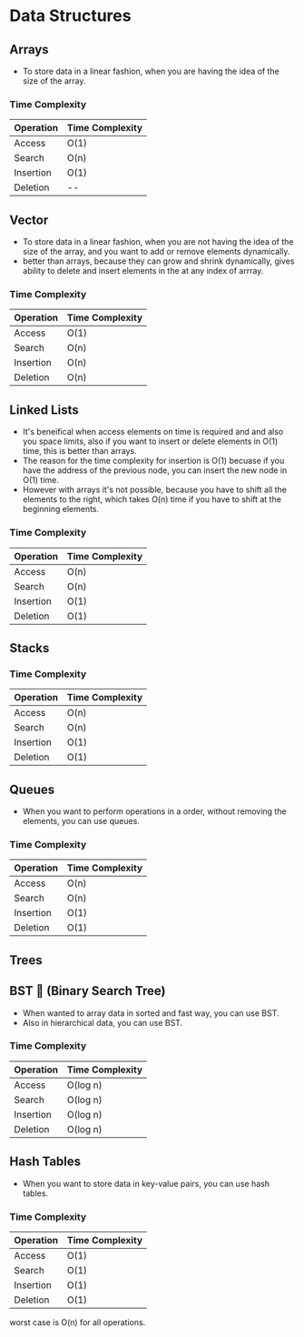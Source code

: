 # Data Structures

## Arrays

- To store data in a linear fashion, when you are having the idea of the size of the array.

### Time Complexity

| Operation | Time Complexity |
| --------- | --------------- |
| Access    | O(1)            |
| Search    | O(n)            |
| Insertion | O(1)            |
| Deletion  | --              |

## Vector

- To store data in a linear fashion, when you are not having the idea of the size of the array, and you want to add or remove elements dynamically.
- better than arrays, because they can grow and shrink dynamically, gives ability to delete and insert elements in the at any index of arrray.

### Time Complexity

| Operation | Time Complexity |
| --------- | --------------- |
| Access    | O(1)            |
| Search    | O(n)            |
| Insertion | O(n)            |
| Deletion  | O(n)            |


## Linked Lists
- It's beneifical when access elements on time is required and and also you space limits, also if you want to insert or delete elements in O(1) time, this is better than arrays.
- The reason for the time complexity for insertion is O(1) becuase if you have the address of the previous node, you can insert the new node in O(1) time.
- However with arrays it's not possible, because you have to shift all the elements to the right, which takes O(n) time if you have to shift at the beginning elements.

### Time Complexity

| Operation | Time Complexity |
| --------- | --------------- |
| Access    | O(n)            |
| Search    | O(n)            |
| Insertion | O(1)            |
| Deletion  | O(1)            |

## Stacks

### Time Complexity

| Operation | Time Complexity |
| --------- | --------------- |
| Access    | O(n)            |
| Search    | O(n)            |
| Insertion | O(1)            |
| Deletion  | O(1)            |


## Queues
- When you want to perform operations in a order, without removing the elements, you can use queues.

### Time Complexity

| Operation | Time Complexity |
| --------- | --------------- |
| Access    | O(n)            |
| Search    | O(n)            |
| Insertion | O(1)            |
| Deletion  | O(1)            |

## Trees

## BST 🌲 (Binary Search Tree)
- When wanted to array data in sorted and fast way, you can use BST.
- Also in hierarchical data, you can use BST.

### Time Complexity

| Operation | Time Complexity |
| --------- | --------------- |
| Access    | O(log n)        |
| Search    | O(log n)        |
| Insertion | O(log n)        |
| Deletion  | O(log n)        |

## Hash Tables
- When you want to store data in key-value pairs, you can use hash tables.

### Time Complexity

| Operation | Time Complexity |
| --------- | --------------- |
| Access    | O(1)            |
| Search    | O(1)            |
| Insertion | O(1)            |
| Deletion  | O(1)            |

worst case is O(n) for all operations.

<!-- write a hashfunction -->
<!-- 
## Graphs

### Time Complexity -->
